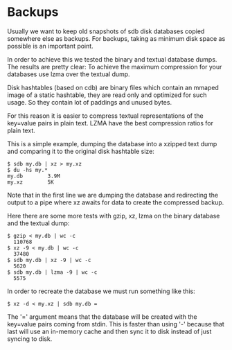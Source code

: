 Backups
=======

Usually we want to keep old snapshots of sdb disk databases copied somewhere else as backups. For backups, taking as minimum disk space as possible is an important point.

In order to achieve this we tested the binary and textual database dumps. The results are pretty clear: To achieve the maximum compression for your databases use lzma over the textual dump.

Disk hashtables (based on cdb) are binary files which contain an mmaped image of a static hashtable, they are read only and optimized for such usage. So they contain lot of paddings and unused bytes.

For this reason it is easier to compress textual representations of the key=value pairs in plain text. LZMA have the best compression ratios for plain text.

This is a simple example, dumping the database into a xzipped text dump and comparing it to the original disk hashtable size:

	$ sdb my.db | xz > my.xz
	$ du -hs my.*
	my.db        3.9M
	my.xz        5K

Note that in the first line we are dumping the database and redirecting the output to a pipe where xz awaits for data to create the compressed backup.

Here there are some more tests with gzip, xz, lzma on the binary database and the textual dump:

	$ gzip < my.db | wc -c
	  110768
	$ xz -9 < my.db | wc -c
	  37480
	$ sdb my.db | xz -9 | wc -c
	  5620
	$ sdb my.db | lzma -9 | wc -c
	  5575

In order to recreate the database we must run something like this:

	$ xz -d < my.xz | sdb my.db =

The '=' argument means that the database will be created with the key=value pairs coming from stdin. This is faster than using '-' because that last will use an in-memory cache and then sync it to disk instead of just syncing to disk.
